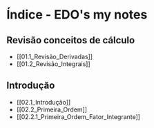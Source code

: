 # Índice - EDO's my notes

## Revisão conceitos de cálculo

- [[01.1_Revisão_Derivadas]]
- [[01.2_Revisão_Integrais]]

## Introdução

- [[02.1_Introdução]]
- [[02.2_Primeira_Ordem]]
- [[02.2.1_Primeira_Ordem_Fator_Integrante]]
